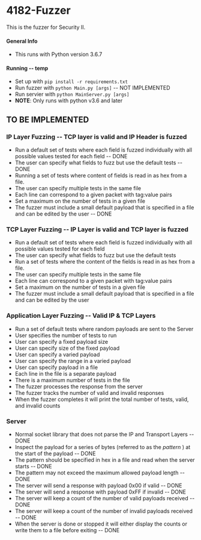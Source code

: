 # 4182-Fuzzer
This is the fuzzer for Security II.

#### General Info
* This runs with Python version 3.6.7


#### Running -- temp
* Set up with `pip install -r requirements.txt`
* Run fuzzer with `python Main.py [args]` -- NOT IMPLEMENTED
* Run servier with `python MainServer.py [args]`
* **NOTE**: Only runs with python v3.6 and later

## TO BE IMPLEMENTED

### IP Layer Fuzzing -- TCP layer is valid and IP Header is fuzzed
  * Run a default set of tests where each field is fuzzed individually with all possible values tested for each field -- DONE
  * The user can specify what fields to fuzz but use the default tests -- DONE
  * Running a set of tests where content of fields is read in as hex from a file.
  * The user can specify multiple tests in the same file
  * Each line can correspond to a given packet with tag:value pairs
  * Set a maximum on the number of tests in a given file
  * The fuzzer must include a small default payload that is specified in a file and can be edited by the user -- DONE

### TCP Layer Fuzzing -- IP Layer is valid and TCP layer is fuzzed
  * Run a default set of tests where each field is fuzzed individually with all possible values tested for each field
  * The user can specify what fields to fuzz but use the default tests
  * Run a set of tests where the content of the fields is read in as hex from a file.
  * The user can specify multiple tests in the same file
  * Each line can correspond to a given packet with tag:value pairs
  * Set a maximum on the number of tests in a given file
  * The fuzzer must include a small default payload that is specified in a file and can be edited by the user

### Application Layer Fuzzing -- Valid IP & TCP Layers
  * Run a set of default tests where random payloads are sent to the Server
  * User specifies the number of tests to run
  * User can specify a fixed payload size
  * User can specify size of the fixed payload
  * User can specify a varied payload
  * User can specify the range in a varied payload
  * User can specify payload in a file
  * Each line in the file is a separate payload
  * There is a maximum number of tests in the file
  * The fuzzer processes the response from the server
  * The fuzzer tracks the number of valid and invalid responses
  * When the fuzzer completes it will print the total number of tests, valid, and invalid counts


### Server
  * Normal socket library that does not parse the IP and Transport Layers -- DONE
  * Inspect the payload for a series of bytes (referred to as the *pattern* ) at the start of the payload -- DONE
  * The pattern should be specified in hex in a file and read when the server starts -- DONE
  * The pattern may not exceed the maximum allowed payload length -- DONE
  * The server will send a response with payload 0x00 if valid -- DONE
  * The server will send a response with payload 0xFF if invalid -- DONE
  * The server will keep a count of the number of valid payloads received -- DONE
  * The server will keep a count of the number of invalid payloads received -- DONE
  * When the server is done or stopped it will either display the counts or write them to a file before exiting -- DONE
